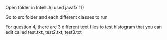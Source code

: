 Open folder in IntelliJ(i used javafx 11)

Go to src folder and each different classes to run

For question 4, there are 3 different text files to test histogram that you can edit called
test.txt, test2.txt, test3.txt

